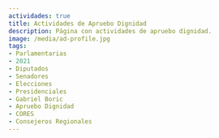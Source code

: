 ```yaml
---
actividades: true
title: Actividades de Apruebo Dignidad
description: Página con actividades de apruebo dignidad.
image: /media/ad-profile.jpg
tags:
- Parlamentarias
- 2021
- Diputados
- Senadores
- Elecciones
- Presidenciales
- Gabriel Boric
- Apruebo Dignidad
- CORES
- Consejeros Regionales
---
```

